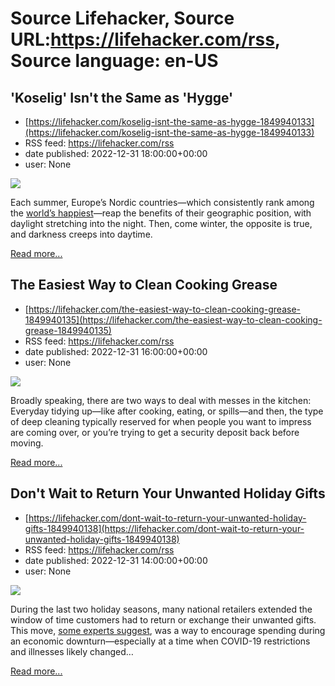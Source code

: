# Source Lifehacker, Source URL:https://lifehacker.com/rss, Source language: en-US

## 'Koselig' Isn't the Same as 'Hygge'
 - [https://lifehacker.com/koselig-isnt-the-same-as-hygge-1849940133](https://lifehacker.com/koselig-isnt-the-same-as-hygge-1849940133)
 - RSS feed: https://lifehacker.com/rss
 - date published: 2022-12-31 18:00:00+00:00
 - user: None

<img src="https://i.kinja-img.com/gawker-media/image/upload/s--TYoWi3Ij--/c_fit,fl_progressive,q_80,w_636/2e12f997815e9e29c0a06a3cda9a5a2c.jpg" /><p>Each summer, Europe’s Nordic countries—which consistently rank among the <a href="https://worldpopulationreview.com/country-rankings/happiest-countries-in-the-world" rel="noopener noreferrer" target="_blank">world’s happiest</a>—reap the benefits of their geographic position, with daylight stretching into the night. Then, come winter, the opposite is true, and darkness creeps into daytime.</p><p><a href="https://lifehacker.com/koselig-isnt-the-same-as-hygge-1849940133">Read more...</a></p>

## The Easiest Way to Clean Cooking Grease
 - [https://lifehacker.com/the-easiest-way-to-clean-cooking-grease-1849940135](https://lifehacker.com/the-easiest-way-to-clean-cooking-grease-1849940135)
 - RSS feed: https://lifehacker.com/rss
 - date published: 2022-12-31 16:00:00+00:00
 - user: None

<img src="https://i.kinja-img.com/gawker-media/image/upload/s--xgf2dzJ9--/c_fit,fl_progressive,q_80,w_636/dd3fee2711317446e3f075c286df85a3.jpg" /><p>Broadly speaking, there are two ways to deal with messes in the kitchen: Everyday tidying up—like after cooking, eating, or spills—and then, the type of deep cleaning typically reserved for when people you want to impress are coming over, or you’re trying to get a security deposit back before moving.</p><p><a href="https://lifehacker.com/the-easiest-way-to-clean-cooking-grease-1849940135">Read more...</a></p>

## Don't Wait to Return Your Unwanted Holiday Gifts
 - [https://lifehacker.com/dont-wait-to-return-your-unwanted-holiday-gifts-1849940138](https://lifehacker.com/dont-wait-to-return-your-unwanted-holiday-gifts-1849940138)
 - RSS feed: https://lifehacker.com/rss
 - date published: 2022-12-31 14:00:00+00:00
 - user: None

<img src="https://i.kinja-img.com/gawker-media/image/upload/s--rjtwdH1k--/c_fit,fl_progressive,q_80,w_636/0709486fc1bacb6582e15b3a4b41525f.jpg" /><p>During the last two holiday seasons, many national retailers extended the window of time customers had to return or exchange their unwanted gifts. This move, <a href="https://www.cbsnews.com/news/holiday-returns-unwanted-gifts-tips/" rel="noopener noreferrer" target="_blank">some experts suggest</a>, was a way to encourage spending during an economic downturn—especially at a time when COVID-19 restrictions and illnesses likely changed…</p><p><a href="https://lifehacker.com/dont-wait-to-return-your-unwanted-holiday-gifts-1849940138">Read more...</a></p>
